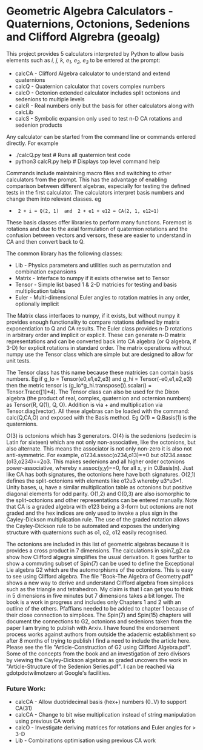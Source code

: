 # Geometric Algebra Calculators - Quaternions, Octonions, Sedenions and Clifford Algrebra (geoalg)

This project provides 5 calculators interpreted by Python to allow basis elements such as *i, j, k, e<sub>1</sub>, e<sub>2</sub>, e<sub>3</sub>* to be entered at the prompt:
* calcCA - Clifford Algebra calculator to understand and extend quaternions
* calcQ - Quaternion calculator that covers complex numbers
* calcO - Octonion extended calculator includes split octonions and sedenions to multiple levels
* calcR - Real numbers only but the basis for other calculators along with calcLib
* calcS - Symbolic expansion only used to test n-D CA rotations and sedenion products

Any calculator can be started from the command line or commands entered directly. For example
*  ./calcQ.py test          # Runs all quaternion test code
*  python3 calcR.py help    # Displays top level command help

Commands include maintaining macro files and switching to other calculators from the prompt. This has the advantage of enabling comparison between different algebras, especially for testing the defined tests in the first calculator. The calculators interpret basis numbers and change them into relevant classes. eg
*      2 + i = Q(2, 1)  and  2 + e1 + e12 = CA(2, 1, e12=1)

These basis classes offer libraries to perform many functions. Foremost is rotations and due to the axial formulation of quaternion rotations and the confusion between vectors and versors, these are easier to understand in CA and then convert back to Q. 

The common library has the following classes:
* Lib    - Physics parameters and utilities such as permutation and combination expansions
* Matrix - Interface to numpy if it exists otherwise set to Tensor
* Tensor - Simple list based 1 & 2-D matricies for testing and basis multiplication tables
* Euler  - Multi-dimensional Euler angles to rotation matries in any order, optionally implicit

The Matrix class interfaces to numpy, if it exists, but without numpy it provides enough functionality to compare rotations defined by matrix exponentiation to Q and CA results. The Euler class provides n-D rotations in arbitrary order and implicit or explicit. These can generate n-D matrix representations and can be converted back into CA algebra (or Q algebra, if 3-D) for explicit rotations in standard order. The matrix operations without numpy use the Tensor class which are simple but are designed to allow for unit tests.

The Tensor class has this name because these matricies can contain basis numbers. Eg if g_lo = Tensor(e0,e1,e2,e3) and g_hi = Tensor(-e0,e1,e2,e3) then the metric tensor is (g_lo*g_hi.transpose()).scalar() = Tensor.Trace([1]*4). The Tensor class can also be used for the Dixon algebra (the product of real, complex, quaternion and octernion numbers) as Tensor(R, Q(1), Q, O). Addition is via + and multiplication via Tensor.diag(vector). All these algebras can be loaded with the command: calc(Q,CA,O) and exposed with the Basis method. Eg Q(1) = Q.Basis(1) is the quaternions.

O(3) is octonions which has 3 generators. O(4) is the sedenions (sedecim is Latin for sixteen) which are not only non-associative, like the octonions, but also alternate. This means the associator is not only non-zero it is also not anti-symmetric. For example, o1234.assoc(o234,o13)==0 but o1234.assoc (o13,o234)==2o3. This makes sedenions and all higher order octonions power-associative, whereby x.assoc(y,y)==0, for all x, y in O.Basis(n). Just like CA has both signatures, the octonions here have both signatures. O(2,1) defines the split-octonions with elements like o12u3 whereby u3*u3=1. Unity bases, u<hex>, have a similar multiplication table as octonions but positive diagonal elements for odd parity. O(1,2) and O(0,3) are also isomorphic to the split-octonions and other representations can be entered manually. Note that CA is a graded algebra with e123 being a 3-form but octonions are not graded and the hex indices are only used to invoke a plus sign in the Cayley-Dickson multiplication rule. The use of the graded notation allows the Cayley-Dickson rule to be automated and exposes the underlying structure with quaternions such as o1, o2, o12 easily recognised.

The octonions are included in this list of geometric algebras because it is provides a cross product in 7 dimensions. The calculations in spin7_g2.ca show how Clifford algegra simplifies the usual derivation. It goes further to show a commuting subset of Spin(7) can be used to define the Exceptional Lie algebra G2 which are the automorphisms of the octonions. This is easy to see using Clifford algebra. The file "Book-The Algebra of Geometry.pdf" shows a new way to derive and understand Clifford algebra from simplices such as the triangle and tetrahedron. My claim is that I can get you to think in 5 dimensions in five minutes but 7 dimensions takes a bit longer. The book is a work in progress and includes only Chapters 1 and 2 with an outline of the others. Pfaffians needed to be added to chapter 1 because of their close connection to simplices. The Spin(7) and Spin(15) chapters will document the connections to G2, octonions and sedenions taken from the paper I am trying to publish with Arxiv. I have found the endorsement process works against authors from outside the adademic establishment so after 8 months of trying to publish I find a need to include the article here. Please see the file "Article-Construction of G2 using Clifford Algebra.pdf". Some of the concepts from the book and an investigation of zero divisors by viewing the Cayley-Dickson algebras as graded uncovers the work in "Article-Structure of the Sedenion Series.pdf". I can be reached via gdotpdotwilmotzero at Google's facilities.

### Future Work:
* calcCA - Allow duotridecimal basis (hex+) numbers (0..V) to support CA(31)
* calcCA - Change to bit wise multiplication instead of string manipulation using previous CA work
* calcO - Investigate deriving matrices for rotations and Euler angles for > 3-D
* Lib - Combinations optimisation using previous CA work

